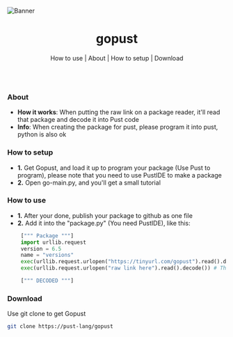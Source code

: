 ![Banner](https://github.com/user-attachments/assets/6c0d476e-b86b-42b3-a081-99a4a7b3763c)

<h1 align="center"> gopust </h1>
<p align="center"> How to use | About | How to setup | Download </p>
<br><br>

### About
- **How it works**: When putting the raw link on a package reader, it'll read that package and decode it into Pust code
- **Info**: When creating the package for pust, please program it into pust, python is also ok

### How to setup
- **1.** Get Gopust, and load it up to program your package (Use Pust to program), please note that you need to use PustIDE to make a package
- **2.** Open go-main.py, and you'll get a small tutorial

### How to use
- **1.** After your done, publish your package to github as one file
- **2.** Add it into the "package.py" (You need PustIDE), like this:
   ```py
    [""" Package """]
    import urllib.request
    version = 6.5
    name = "versions"
    exec(urllib.request.urlopen("https://tinyurl.com/gopust").read().decode())
    exec(urllib.request.urlopen("raw link here").read().decode()) # This is where you put your package by adding an extra exec raw
   
    [""" DECODED """]
   ```

### Download
Use git clone to get Gopust
```bash
git clone https://pust-lang/gopust
```
